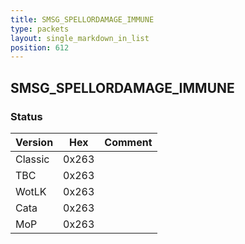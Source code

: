 ```yaml
---
title: SMSG_SPELLORDAMAGE_IMMUNE
type: packets
layout: single_markdown_in_list
position: 612
---
```


## SMSG_SPELLORDAMAGE_IMMUNE

### Status

Version    | Hex        | Comment
---------- | ---------- | ---------- 
Classic    | 0x263      | 
TBC        | 0x263      | 
WotLK      | 0x263      | 
Cata       | 0x263      | 
MoP        | 0x263      | 